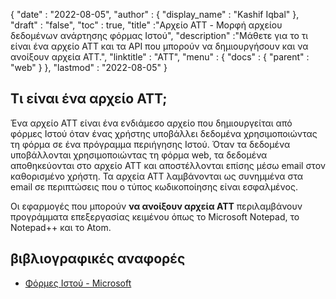 {
  "date" : "2022-08-05",
  "author" : {
    "display_name" : "Kashif Iqbal"
},
  "draft" : "false",
  "toc" : true,
  "title" :"Αρχείο ATT - Μορφή αρχείου δεδομένων ανάρτησης φόρμας Ιστού",
  "description" :"Μάθετε για το τι είναι ένα αρχείο ATT και τα API που μπορούν να δημιουργήσουν και να ανοίξουν αρχεία ATT.",
  "linktitle" : "ATT",
  "menu" : {
    "docs" : {
      "parent" : "web"
}
},
  "lastmod" : "2022-08-05"
}

## Τι είναι ένα αρχείο ATT;

Ένα αρχείο ATT είναι ένα ενδιάμεσο αρχείο που δημιουργείται από φόρμες Ιστού όταν ένας χρήστης υποβάλλει δεδομένα χρησιμοποιώντας τη φόρμα σε ένα πρόγραμμα περιήγησης Ιστού. Όταν τα δεδομένα υποβάλλονται χρησιμοποιώντας τη φόρμα web, τα δεδομένα αποθηκεύονται στο αρχείο ATT και αποστέλλονται επίσης μέσω email στον καθορισμένο χρήστη. Τα αρχεία ATT λαμβάνονται ως συνημμένα στα email σε περιπτώσεις που ο τύπος κωδικοποίησης είναι εσφαλμένος.

Οι εφαρμογές που μπορούν **να ανοίξουν αρχεία ATT** περιλαμβάνουν προγράμματα επεξεργασίας κειμένου όπως το Microsoft Notepad, το Notepad++ και το Atom.

## βιβλιογραφικές αναφορές

* [Φόρμες Ιστού - Microsoft](https://learn.microsoft.com/en-us/aspnet/web-forms/what-is-web-forms)

